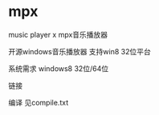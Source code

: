 mpx
===

music player x
mpx音乐播放器

开源windows音乐播放器
支持win8 32位平台

系统需求
windows8 32位/64位

链接

编译
见compile.txt
